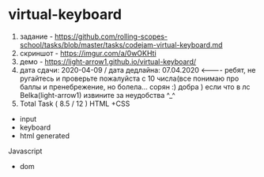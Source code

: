 # virtual-keyboard
1. задание - https://github.com/rolling-scopes-school/tasks/blob/master/tasks/codejam-virtual-keyboard.md
2. скриншот - https://imgur.com/a/0wOKHti
3. демо - https://light-arrow1.github.io/virtual-keyboard/
4. дата сдачи: 2020-04-09 / дата дедлайна: 07.04.2020 <---- ребят, не ругайтесь и проверьте пожалуйста с 10 числа(все понимаю про баллы и пренебрежение, но болела... сорян :) добра ) если что в лс Belka(light-arrow1)
извините за неудобства ^_^
5. Total
Task ( 8.5 / 12 )
HTML +CSS
+ input
+ keyboard
+ html generated


Javascript
+ dom